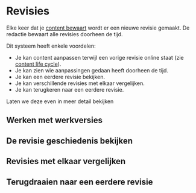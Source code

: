 # Revisies

Elke keer dat je [content bewaart](/redactie/content/content-beheren-schrijven?id=content-bewaren) wordt er een nieuwe revisie gemaakt. De redactie bewaart alle revisies doorheen de tijd.

Dit systeem heeft enkele voordelen:

- Je kan content aanpassen terwijl een vorige revisie online staat (zie [content life cycle](/common/content/content-life-cycle)).
- Je kan zien wie aanpassingen gedaan heeft doorheen de tijd.
- Je kan een eerdere revisie bekijken.
- Je kan verschillende revisies met elkaar vergelijken.
- Je kan terugkeren naar een eerdere revisie.

Laten we deze even in meer detail bekijken

## Werken met werkversies



## De revisie geschiedenis bekijken

## Revisies met elkaar vergelijken

## Terugdraaien naar een eerdere revisie
